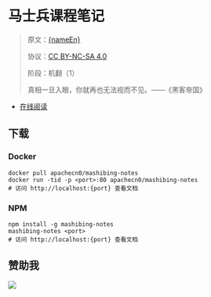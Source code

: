<!--
    需要填充的占位符：
    
    README.md
    
        马士兵课程笔记：文档中文名
        {nameEn}：文档英文名
        {urlEn}：文档原始链接
        msb：域名前缀
        飞龙：负责人名称
        wizardforcel：负责人 Github 用户名
        562826179：负责人 QQ
        mashibing-notes：ApacheCN 的 Github 仓库名称
        mashibing-notes：DockerHub 仓库名称
        mashibing-notes：PYPI 包名称
        mashibing-notes：NPM 包名称
    
    CNAME
    
        msb：域名前缀

    index.html
    
        马士兵课程笔记：文档中文名
        #333：显示颜色
        mashibing-notes：ApacheCN 的 Github 仓库名称

    asset/docsify-flygon-footer.js
    
        mashibing-notes：ApacheCN 的 Github 仓库名称
-->

# 马士兵课程笔记

> 原文：[{nameEn}]({urlEn})
> 
> 协议：[CC BY-NC-SA 4.0](http://creativecommons.org/licenses/by-nc-sa/4.0/)
> 
> 阶段：机翻（1）
> 
> 真相一旦入眼，你就再也无法视而不见。——《黑客帝国》

* [在线阅读](https://msb.flygon.net)

## 下载

### Docker

```
docker pull apachecn0/mashibing-notes
docker run -tid -p <port>:80 apachecn0/mashibing-notes
# 访问 http://localhost:{port} 查看文档
```

### NPM

```
npm install -g mashibing-notes
mashibing-notes <port>
# 访问 http://localhost:{port} 查看文档
```

## 赞助我

![](https://img-blog.csdnimg.cn/20200112005920729.png)

